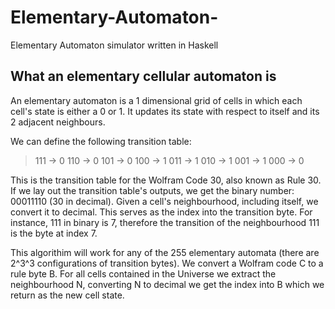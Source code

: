 # Elementary-Automaton-
Elementary Automaton simulator written in Haskell

## What an elementary cellular automaton is
An elementary automaton is a 1 dimensional grid of cells in which each cell's state is either a 0 or 1. It updates its state with respect to itself and its 2 adjacent neighbours. 

We can define the following transition table: 
> 111 -> 0
> 110 -> 0
> 101 -> 0
> 100 -> 1
> 011 -> 1
> 010 -> 1
> 001 -> 1
> 000 -> 0

This is the transition table for the Wolfram Code 30, also known as Rule 30. If we lay out the transition table's outputs, we get the binary number: 00011110 (30 in decimal). 
Given a cell's neighbourhood, including itself, we convert it to decimal. This serves as the index into the transition byte. For instance, 111 in binary is 7, therefore the transition of the neighbourhood 111 is the byte at index 7. 

This algorithim will work for any of the 255 elementary automata (there are 2^3^3 configurations of transition bytes). We convert a Wolfram code C to a rule byte B. For all cells contained in the Universe we extract the neighbourhood N, converting N to decimal we get the index into B which we return as the new cell state.

